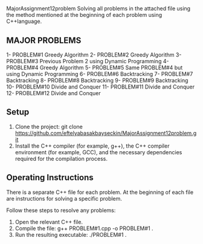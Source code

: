 # 
MajorAssignment12problem
 Solving all problems in the attached file using the method mentioned at the beginning of each problem using C++language.
 
## MAJOR PROBLEMS
 
1- PROBLEM#1 Greedy Algorithm
2- PROBLEM#2 Greedy Algorithm
3- PROBLEM#3 Previous Problem 2 using Dynamic Programming
4- PROBLEM#4 Greedy Algorithm
5- PROBLEM#5 Same PROBLEM#4 but using Dynamic Programming
6- PROBLEM#6 Backtracking
7- PROBLEM#7 Backtracking
8- PROBLEM#8 Backtracking
9- PROBLEM#9 Backtracking
10- PROBLEM#10 Divide and Conquer
11- PROBLEM#11 Divide and Conquer
12- PROBLEM#12 Divide and Conquer
## Setup
1. Clone the project: git clone https://github.com/eftelyabasakbayseckin/MajorAssignment12problem.git
2. Install the C++ compiler (for example, g++), the C++ compiler environment (for example, GCC), and the necessary dependencies required for the compilation process.

## Operating Instructions
There is a separate C++ file for each problem. At the beginning of each file are instructions for solving a specific problem.

Follow these steps to resolve any problems:
1. Open the relevant C++ file.
2. Compile the file: g++ PROBLEM#1.cpp -o PROBLEM#1 .
3. Run the resulting executable: ./PROBLEM#1 .
